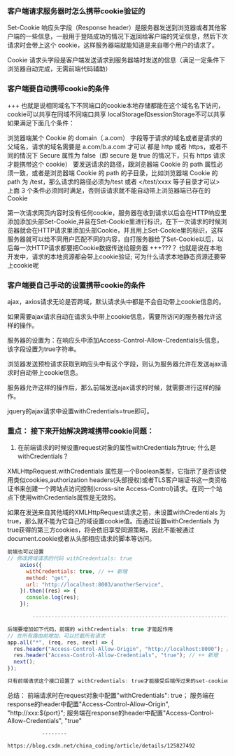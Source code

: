 ### 客户端请求服务器时怎么携带cookie验证的
Set-Cookie 响应头字段（Response header）是服务器发送到浏览器或者其他客户端的一些信息，一般用于登陆成功的情况下返回给客户端的凭证信息，然后下次请求时会带上这个 cookie，这样服务器端就能知道是来自哪个用户的请求了。

Cookie 请求头字段是客户端发送请求到服务器端时发送的信息（满足一定条件下浏览器自动完成，无需前端代码辅助）

### 客户端要自动携带cookie的条件
 +++ 也就是说相同域名下不同端口的cookie本地存储都能在这个域名名下访问，
 cookie可以共享在同域不同端口共享 localStorage和sessionStorage不可以共享
如果满足下面几个条件：

浏览器端某个 Cookie 的 domain（.a.com） 字段等于请求的域名或者是请求的父域名，请求的域名需要是 a.com/b.a.com 才可以
都是 http 或者 https，或者不同的情况下 Secure 属性为 false（即 secure 是 true 的情况下，只有 https 请求才能携带这个 cookie）
要发送请求的路径，跟浏览器端 Cookie 的 path 属性必须一致，或者是浏览器端 Cookie 的 path 的子目录，比如浏览器端 Cookie 的 path 为 /test，那么请求的路径必须为/test 或者 </test/xxxx 等子目录才可以>
上面 3 个条件必须同时满足，否则该请求就不能自动带上浏览器端已存在的 Cookie

第一次请求网页内容时没有任何cookie，服务器在收到请求以后会在HTTP响应里添加添加头部Set-Cookie,并且在Set-Cookie里进行标识，在下一次请求的时候浏览器就会在HTTP请求里添加头部Cookie，并且用上Set-Cookie里的标识，这样服务器就可以给不同用户匹配不同的内容，自打服务器给了Set-Cookie以后，以后每一次HTTP请求都要把Cookie数据传送给服务器
+++???？  也就是说在本地开发中，请求的本地资源都会带上cookie验证; 可为什么请求本地静态资源还要带上cookie呢

### 客户端要自己手动的设置携带cookie的条件
ajax，axios请求无论是否跨域，默认请求头中都是不会自动带上cookie信息的。

如果需要ajax请求自动在请求头中带上cookie信息，需要所访问的服务器允许这样的操作。

服务器的设置为：在响应头中添加Access-Control-Allow-Credentials头信息，该字段设置为true字符串。

浏览器发送预检请求获取到响应头中有这个字段，则认为服务器允许在发送ajax请求时自动带上cookie信息。

服务器允许这样的操作后，那么前端发送ajax请求的时候，就需要进行这样的操作。

jquery的ajax请求中设置withCredentials=true即可。

###  重点： 接下来开始解决跨域携带cookie问题：

1. 在前端请求的时候设置request对象的属性withCredentials为true;
什么是withCredentials？

XMLHttpRequest.withCredentials 属性是一个Boolean类型，它指示了是否该使用类似cookies,authorization headers(头部授权)或者TLS客户端证书这一类资格证书来创建一个跨站点访问控制(cross-site Access-Control)请求。在同一个站点下使用withCredentials属性是无效的。

如果在发送来自其他域的XMLHttpRequest请求之前，未设置withCredentials 为true，那么就不能为它自己的域设置cookie值。而通过设置withCredentials 为true获得的第三方cookies，将会依旧享受同源策略，因此不能被通过document.cookie或者从头部相应请求的脚本等访问。
```javascript
前端也可以设置
// 修改跨域请求的代码 withCredentials: true
    axios({
      withCredentials: true, // ++ 新增
      method: "get",
      url: "http://localhost:8003/anotherService",
    }).then((res) => {
      console.log(res);
    });

		-----------------------------------------------------------------------------

后端要增加如下代码，前端的 withCredentials: true 才能起作用
// 在所有路由前增加，可以拦截所有请求
app.all("*", (req, res, next) => {
  res.header("Access-Control-Allow-Origin", "http://localhost:8000"); // 设置了那些请求域名才能bu被同源策略驳回响应
  res.header("Access-Control-Allow-Credentials", "true"); // ++ 新增
  next();
});

只有前端请求这个接口设置了 withCredentials: true才能接受后端传过来的set-cookie的信息;不然后端就是传了这样的设置cookie头信息，浏览器也不会设置并保存cookie的内容

```
总结：
前端请求时在request对象中配置"withCredentials": true；
服务端在response的header中配置"Access-Control-Allow-Origin", "http://xxx:${port}";
服务端在response的header中配置"Access-Control-Allow-Credentials", "true"

               --------
							
```
https://blog.csdn.net/china_coding/article/details/125827492
